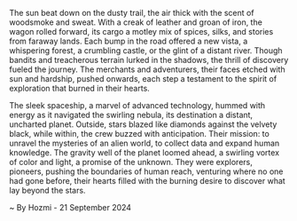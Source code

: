 
The sun beat down on the dusty trail, the air thick with the scent of woodsmoke and sweat. With a creak of leather and groan of iron, the wagon rolled forward, its cargo a motley mix of spices, silks, and stories from faraway lands. Each bump in the road offered a new vista, a whispering forest, a crumbling castle, or the glint of a distant river. Though bandits and treacherous terrain lurked in the shadows, the thrill of discovery fueled the journey. The merchants and adventurers, their faces etched with sun and hardship, pushed onwards, each step a testament to the spirit of exploration that burned in their hearts.

The sleek spaceship, a marvel of advanced technology, hummed with energy as it navigated the swirling nebula, its destination a distant, uncharted planet. Outside, stars blazed like diamonds against the velvety black, while within, the crew buzzed with anticipation. Their mission: to unravel the mysteries of an alien world, to collect data and expand human knowledge. The gravity well of the planet loomed ahead, a swirling vortex of color and light, a promise of the unknown. They were explorers, pioneers, pushing the boundaries of human reach, venturing where no one had gone before, their hearts filled with the burning desire to discover what lay beyond the stars. 

~ By Hozmi - 21 September 2024
